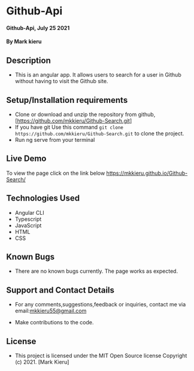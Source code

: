 # Github-Api
#### Github-Api, July 25 2021
#### By **Mark kieru**

## Description
- This is an angular app. It allows users to search for a user in Github without having to visit the Github site.

## Setup/Installation requirements

- Clone  or download and unzip the repository from github,[https://github.com/mkkieru/Github-Search.git]
- If you have git Use this command `git clone https://github.com/mkkieru/Github-Search.git` to clone the project.
- Run ng serve from your terminal

## Live Demo
To view the page click on the link below
https://mkkieru.github.io/Github-Search/
## Technologies Used
- Angular CLI
- Typescript
- JavaScript
- HTML
- CSS

## Known Bugs
- There are no known bugs currently. The page works as expected.

## Support and Contact Details
- For any comments,suggestions,feedback or inquiries, contact me via email:mkkieru55@gmail.com

- Make contributions to the code.

## License
- This project is licensed under the MIT Open Source license Copyright (c) 2021. [Mark Kieru]